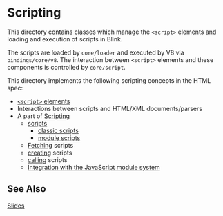 # Scripting

This directory contains classes which manage the `<script>` elements and
loading and execution of scripts in Blink.

The scripts are loaded by `core/loader` and executed by V8 via `bindings/core/v8`.
The interaction between `<script>` elements and these components is controlled by `core/script`.

This directory implements the following scripting concepts in the HTML spec:

*   [`<script>` elements](https://html.spec.whatwg.org/C/#the-script-element)
*   Interactions between scripts and HTML/XML documents/parsers
*   A part of [Scripting](https://html.spec.whatwg.org/C/#scripting)
    * [scripts](https://html.spec.whatwg.org/C/#definitions-2)
        * [classic scripts](https://html.spec.whatwg.org/C/#classic-script)
        * [module scripts](https://html.spec.whatwg.org/C/#module-script)
    * [Fetching](https://html.spec.whatwg.org/C/#fetching-scripts) scripts
    * [creating](https://html.spec.whatwg.org/C/#creating-scripts) scripts
    * [calling](https://html.spec.whatwg.org/C/#calling-scripts) scripts
    * [Integration with the JavaScript module system](https://html.spec.whatwg.org/C/#integration-with-the-javascript-module-system)

## See Also

[Slides](https://docs.google.com/presentation/d/1H-1U9LmCghOmviw0nYE_SP_r49-bU42SkViBn539-vg/edit?usp=sharing)
